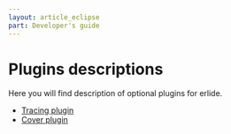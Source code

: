 ```yaml
---
layout: article_eclipse
part: Developer's guide
---
```


# Plugins descriptions

Here you will find description of optional plugins for erlide.

* [Tracing plugin](../tracing/510_Tracing-plugin.html)
* [Cover plugin](../cover/410_Cover-plugin.html)